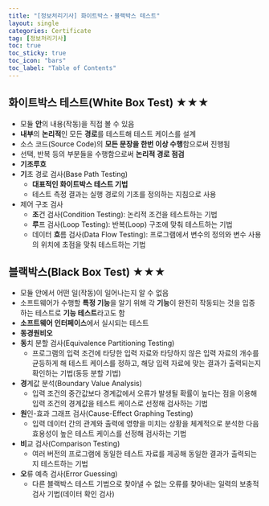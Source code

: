 ```yaml
---
title: "[정보처리기사] 화이트박스・블랙박스 테스트"
layout: single
categories: Certificate
tag: [정보처리기사]
toc: true
toc_sticky: true
toc_icon: "bars"
toc_label: "Table of Contents"
---
```


## 화이트박스 테스트(White Box Test) ★★★
- 모듈 **안**의 내용(작동)을 직접 볼 수 있음
- **내부**의 **논리적**인 모든 **경로**를 테스트해 테스트 케이스를 설계
- 소스 코드(Source Code)의 **모든 문장을 한번 이상 수행**함으로써 진행됨
- 선택, 반복 등의 부분들을 수행함으로써 **논리적 경로 점검**
- **기조루흐**
- **기**초 경로 검사(Base Path Testing)
  - **대표적인 화이트박스 테스트 기법**
  - 테스트 측정 결과는 실행 경로의 기초를 정의하는 지침으로 사용
- 제어 구조 검사
  - **조**건 검사(Condition Testing): 논리적 조건을 테스트하는 기법
  - **루**프 검사(Loop Testing): 반복(Loop) 구조에 맞춰 테스트하는 기법
  - 데이터 **흐**름 검사(Data Flow Testing): 프로그램에서 변수의 정의와 변수 사용의 위치에 초점을 맞춰 테스트하는 기법


## 블랙박스(Black Box Test) ★★★
- 모듈 안에서 어떤 일(작동)이 일어나는지 알 수 없음
- 소프트웨어가 수행할 **특정 기능**을 알기 위해 각 **기능**이 완전히 작동되는 것을 입증하는 테스트로 **기능 테스트**라고도 함
- **소프트웨어 인터페이스**에서 실시되는 테스트
- **동경원비오**
- **동**치 분할 검사(Equivalence Partitioning Testing)
  - 프로그램의 입력 조건에 타당한 입력 자료와 타당하지 않은 입력 자료의 개수를 균등하게 해 테스트 케이스를 정하고, 해당 입력 자료에 맞는 결과가 출력되는지 확인하는 기법(동등 분할 기법)
- **경**계값 분석(Boundary Value Analysis)
  - 입력 조건의 중간값보다 경계값에서 오류가 발생될 확률이 높다는 점을 이용해 입력 조건의 경계값을 테스트 케이스로 선정해 검사하는 기법
- **원**인-효과 그래프 검사(Cause-Effect Graphing Testing)
  - 입력 데이터 간의 관계와 출력에 영향을 미치는 상황을 체계적으로 분석한 다음 효용성이 높은 테스트 케이스를 선정해 검사하는 기법
- **비**교 검사(Comparison Testing)
  - 여러 버전의 프로그램에 동일한 테스트 자료를 제공해 동일한 결과가 출력되는지 테스트하는 기법
- **오**류 예측 검사(Error Guessing)
  - 다른 블랙박스 테스트 기법으로 찾아낼 수 없는 오류를 찾아내는 일력의 보충적 검사 기법(데이터 확인 검사)